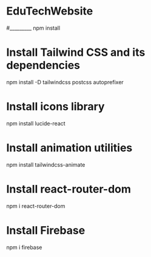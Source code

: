 # EduTechWebsite


#_________
npm install

# Install Tailwind CSS and its dependencies
npm install -D tailwindcss postcss autoprefixer


# Install icons library
npm install lucide-react

# Install animation utilities
npm install tailwindcss-animate


# Install react-router-dom
npm i react-router-dom

# Install Firebase
npm i firebase
